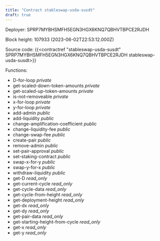 ```yaml
---
title: "Contract stableswap-usda-susdt"
draft: true
---
```

Deployer: SPRP7MYBHSMFH5EGN3HGX6KNQ7QBHVTBPCE2RJDH


 



Block height: 107933 (2023-06-02T22:53:12.000Z)

Source code: {{<contractref "stableswap-usda-susdt" SPRP7MYBHSMFH5EGN3HGX6KNQ7QBHVTBPCE2RJDH stableswap-usda-susdt>}}

Functions:

* D-for-loop _private_
* get-scaled-down-token-amounts _private_
* get-scaled-up-token-amounts _private_
* is-not-removeable _private_
* x-for-loop _private_
* y-for-loop _private_
* add-admin _public_
* add-liquidity _public_
* change-amplification-coefficient _public_
* change-liquidity-fee _public_
* change-swap-fee _public_
* create-pair _public_
* remove-admin _public_
* set-pair-approval _public_
* set-staking-contract _public_
* swap-x-for-y _public_
* swap-y-for-x _public_
* withdraw-liquidity _public_
* get-D _read_only_
* get-current-cycle _read_only_
* get-cycle-data _read_only_
* get-cycle-from-height _read_only_
* get-deployment-height _read_only_
* get-dx _read_only_
* get-dy _read_only_
* get-pair-data _read_only_
* get-starting-height-from-cycle _read_only_
* get-x _read_only_
* get-y _read_only_
